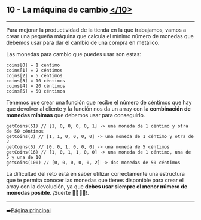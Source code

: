 ## **10 - La máquina de cambio** [</10>](10-maquinaCambio.js)
---
Para mejorar la productividad de la tienda en la que trabajamos, vamos a crear una pequeña máquina que calcula el mínimo número de monedas que debemos usar para dar el cambio de una compra en metálico.

Las monedas para cambio que puedes usar son estas:
```
coins[0] = 1 céntimo
coins[1] = 2 céntimos
coins[2] = 5 céntimos
coins[3] = 10 céntimos
coins[4] = 20 céntimos
coins[5] = 50 céntimos
```
Tenemos que crear una función que recibe el número de céntimos que hay que devolver al cliente y la función nos da un array con la **combinación de monedas mínimas** que debemos usar para conseguirlo.
```
getCoins(51) // [1, 0, 0, 0, 0, 1] -> una moneda de 1 céntimo y otra de 50 céntimos
getCoins(3) // [1, 1, 0, 0, 0, 0] -> una moneda de 1 céntimo y otra de 2
getCoins(5) // [0, 0, 1, 0, 0, 0] -> una moneda de 5 céntimos
getCoins(16) // [1, 0, 1, 1, 0, 0] -> una moneda de 1 céntimo, una de 5 y una de 10
getCoins(100) // [0, 0, 0, 0, 0, 2] -> dos monedas de 50 céntimos
```
La dificultad del reto está en saber utilizar correctamente una estructura que te permita conocer las monedas que tienes disponible para crear el array con la devolución, ya que **debes usar siempre el menor número de monedas posible**. ¡Suerte 👩‍💻👨‍💻!.

---
➡️[Página principal](../README.md)